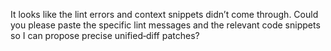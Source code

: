 It looks like the lint errors and context snippets didn’t come through. Could you please paste the specific lint messages and the relevant code snippets so I can propose precise unified‑diff patches?